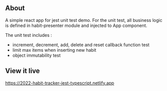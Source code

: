 ## About

A simple react app for jest unit test demo. 
For the unit test, all business logic is defined in habit-presenter module and injected to App component.

The unit test includes : 
- increment, decrement, add, delete and reset callback function test
- limit max items when inserting new habit
- object immutability test

## View it live
https://2022-habit-tracker-jest-typescript.netlify.app
